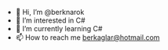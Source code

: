 - 👋 Hi, I’m @berknarok
- 👀 I’m interested in C#
- 🌱 I’m currently learning C#
- 📫 How to reach me berkaglar@hotmail.com
